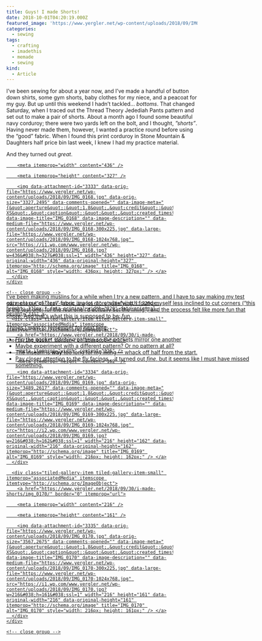 ```yaml
---
title: Guys! I made Shorts!
date: 2018-10-01T04:20:19.000Z
featured_image: 'https://www.yergler.net/wp-content/uploads/2018/09/IMG_0169.jpg'
categories:
  - sewing
tags:
  - crafting
  - imadethis
  - memade
  - sewing
kind:
  - Article
---
```

I’ve been sewing for about a year now, and I’ve made a handful of button down shirts, some gym shorts, baby clothes for my niece, and a peacoat for my guy. But up until this weekend I hadn’t tackled… _bottoms_. That changed Saturday, when I traced out the Thread Theory Jedediah Pants pattern and set out to make a pair of shorts. About a month ago I found some beautiful navy corduroy; there were two yards left on the bolt, and I thought, _”shorts”_. Having never made them, however, I wanted a practice round before using the “good” fabric. When I found this print corduroy in Stone Mountain & Daughters half price bin last week, I knew I had my practice material.

And they turned out _great_.

<div class="tiled-gallery type-rectangular tiled-gallery-unresized" data-original-width="660" data-carousel-extra='{&quot;blog_id&quot;:1,&quot;permalink&quot;:&quot;https:\/\/www.yergler.net\/2018\/09\/30\/i-made-shorts\/&quot;,&quot;likes_blog_id&quot;:21950592}' itemscope itemtype="http://schema.org/ImageGallery" >
  <div class="gallery-row" style="width: 660px; height: 331px;" data-original-width="660" data-original-height="331" >
    <div class="gallery-group images-1" style="width: 440px; height: 331px;" data-original-width="440" data-original-height="331" >
      <div class="tiled-gallery-item tiled-gallery-item-large" itemprop="associatedMedia" itemscope itemtype="http://schema.org/ImageObject">
        <a href="https://www.yergler.net/2018/09/30/i-made-shorts/img_0168/" border="0" itemprop="url">

        <meta itemprop="width" content="436" />

        <meta itemprop="height" content="327" />

        <img data-attachment-id="3333" data-orig-file="https://www.yergler.net/wp-content/uploads/2018/09/IMG_0168.jpg" data-orig-size="3327,2495" data-comments-opened="" data-image-meta="{&quot;aperture&quot;:&quot;1.8&quot;,&quot;credit&quot;:&quot;&quot;,&quot;camera&quot;:&quot;iPhone XS&quot;,&quot;caption&quot;:&quot;&quot;,&quot;created_timestamp&quot;:&quot;1538327545&quot;,&quot;copyright&quot;:&quot;&quot;,&quot;focal_length&quot;:&quot;4.25&quot;,&quot;iso&quot;:&quot;400&quot;,&quot;shutter_speed&quot;:&quot;0.022727272727273&quot;,&quot;title&quot;:&quot;&quot;,&quot;orientation&quot;:&quot;0&quot;}" data-image-title="IMG_0168" data-image-description="" data-medium-file="https://www.yergler.net/wp-content/uploads/2018/09/IMG_0168-300x225.jpg" data-large-file="https://www.yergler.net/wp-content/uploads/2018/09/IMG_0168-1024x768.jpg" src="https://i1.wp.com/www.yergler.net/wp-content/uploads/2018/09/IMG_0168.jpg?w=436&#038;h=327&#038;ssl=1" width="436" height="327" data-original-width="436" data-original-height="327" itemprop="http://schema.org/image" title="IMG_0168" alt="IMG_0168" style="width: 436px; height: 327px;" /> </a>
      </div>
    </div>

    <!-- close group -->

    <div class="gallery-group images-2" style="width: 220px; height: 331px;" data-original-width="220" data-original-height="331" >
      <div class="tiled-gallery-item tiled-gallery-item-small" itemprop="associatedMedia" itemscope itemtype="http://schema.org/ImageObject">
        <a href="https://www.yergler.net/2018/09/30/i-made-shorts/img_0169/" border="0" itemprop="url">

        <meta itemprop="width" content="216" />

        <meta itemprop="height" content="162" />

        <img data-attachment-id="3334" data-orig-file="https://www.yergler.net/wp-content/uploads/2018/09/IMG_0169.jpg" data-orig-size="3489,2617" data-comments-opened="" data-image-meta="{&quot;aperture&quot;:&quot;1.8&quot;,&quot;credit&quot;:&quot;&quot;,&quot;camera&quot;:&quot;iPhone XS&quot;,&quot;caption&quot;:&quot;&quot;,&quot;created_timestamp&quot;:&quot;1538327551&quot;,&quot;copyright&quot;:&quot;&quot;,&quot;focal_length&quot;:&quot;4.25&quot;,&quot;iso&quot;:&quot;400&quot;,&quot;shutter_speed&quot;:&quot;0.021739130434783&quot;,&quot;title&quot;:&quot;&quot;,&quot;orientation&quot;:&quot;0&quot;}" data-image-title="IMG_0169" data-image-description="" data-medium-file="https://www.yergler.net/wp-content/uploads/2018/09/IMG_0169-300x225.jpg" data-large-file="https://www.yergler.net/wp-content/uploads/2018/09/IMG_0169-1024x768.jpg" src="https://i2.wp.com/www.yergler.net/wp-content/uploads/2018/09/IMG_0169.jpg?w=216&#038;h=162&#038;ssl=1" width="216" height="162" data-original-width="216" data-original-height="162" itemprop="http://schema.org/image" title="IMG_0169" alt="IMG_0169" style="width: 216px; height: 162px;" /> </a>
      </div>

      <div class="tiled-gallery-item tiled-gallery-item-small" itemprop="associatedMedia" itemscope itemtype="http://schema.org/ImageObject">
        <a href="https://www.yergler.net/2018/09/30/i-made-shorts/img_0170/" border="0" itemprop="url">

        <meta itemprop="width" content="216" />

        <meta itemprop="height" content="161" />

        <img data-attachment-id="3335" data-orig-file="https://www.yergler.net/wp-content/uploads/2018/09/IMG_0170.jpg" data-orig-size="3567,2675" data-comments-opened="" data-image-meta="{&quot;aperture&quot;:&quot;1.8&quot;,&quot;credit&quot;:&quot;&quot;,&quot;camera&quot;:&quot;iPhone XS&quot;,&quot;caption&quot;:&quot;&quot;,&quot;created_timestamp&quot;:&quot;1538327568&quot;,&quot;copyright&quot;:&quot;&quot;,&quot;focal_length&quot;:&quot;4.25&quot;,&quot;iso&quot;:&quot;400&quot;,&quot;shutter_speed&quot;:&quot;0.021739130434783&quot;,&quot;title&quot;:&quot;&quot;,&quot;orientation&quot;:&quot;0&quot;}" data-image-title="IMG_0170" data-image-description="" data-medium-file="https://www.yergler.net/wp-content/uploads/2018/09/IMG_0170-300x225.jpg" data-large-file="https://www.yergler.net/wp-content/uploads/2018/09/IMG_0170-1024x768.jpg" src="https://i1.wp.com/www.yergler.net/wp-content/uploads/2018/09/IMG_0170.jpg?w=216&#038;h=161&#038;ssl=1" width="216" height="161" data-original-width="216" data-original-height="161" itemprop="http://schema.org/image" title="IMG_0170" alt="IMG_0170" style="width: 216px; height: 161px;" /> </a>
      </div>
    </div>

    <!-- close group -->
  </div>

  <!-- close row -->
</div>

I’ve been making muslins for a while when I try a new pattern, and I have to say making my test garment out of “real” fabric is a lot more satisfying. I found myself less inclined to cut corners (“this is the test one; for the _real_ one I’d actually set the lining”) and the process felt like more fun that chore. And that’s what this is supposed to be: fun.

Things I want to remember for next time:
* Flip the pocket stitching pattern so the pockets mirror one another
* Maybe experiment with a different pattern? Or no pattern at all?
* The inseam is **way** too long for my liking — whack off half from the start.
* Pay closer attention to the fly facings… it turned out _fine_, but it seems like I must have missed something.
